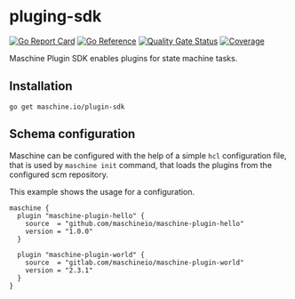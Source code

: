 # pluging-sdk

[![Go Report Card](https://goreportcard.com/badge/github.com/maschineio/plugin-sdk)](https://goreportcard.com/report/github.com/maschineio/plugin-sdk) [![Go Reference](https://pkg.go.dev/badge/maschine.io/plugin-sdk.svg)](https://pkg.go.dev/maschine.io/plugin-sdk) [![Quality Gate Status](https://sonarcloud.io/api/project_badges/measure?project=maschineio_plugin-sdk&metric=alert_status)](https://sonarcloud.io/summary/new_code?id=maschineio_plugin-sdk) [![Coverage](https://sonarcloud.io/api/project_badges/measure?project=maschineio_plugin-sdk&metric=coverage)](https://sonarcloud.io/summary/new_code?id=maschineio_plugin-sdk)

Maschine Plugin SDK enables plugins for state machine tasks.

## Installation

```shell
go get maschine.io/plugin-sdk
```

## Schema configuration

Maschine can be configured with the help of a simple `hcl` configuration file, that is used by `maschine init` command, that loads the plugins from the configured scm repository.

This example shows the usage for a configuration.

```hcl
maschine {
  plugin "maschine-plugin-hello" {
    source  = "github.com/maschineio/maschine-plugin-hello"
    version = "1.0.0"
  }

  plugin "maschine-plugin-world" {
    source  = "gitlab.com/maschineio/maschine-plugin-world"
    version = "2.3.1"
  }
}
```
